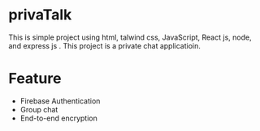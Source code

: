 # privaTalk

This is simple project using html, talwind css, JavaScript, React js, node, and express js . This project is a private chat applicatioin.

# Feature

- Firebase Authentication
- Group chat
- End-to-end encryption

